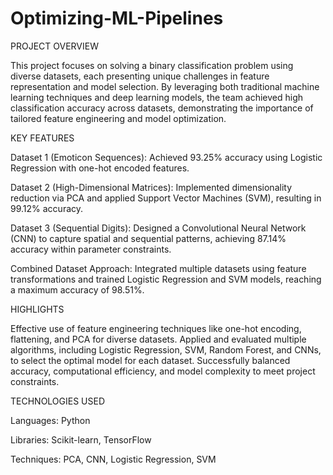 # Optimizing-ML-Pipelines
PROJECT OVERVIEW

This project focuses on solving a binary classification problem using diverse datasets, each presenting unique challenges in feature representation and model selection. By leveraging both traditional machine learning techniques and deep learning models, the team achieved high classification accuracy across datasets, demonstrating the importance of tailored feature engineering and model optimization.

KEY FEATURES

Dataset 1 (Emoticon Sequences): Achieved 93.25% accuracy using Logistic Regression with one-hot encoded features.

Dataset 2 (High-Dimensional Matrices): Implemented dimensionality reduction via PCA and applied Support Vector Machines (SVM), resulting in 99.12% accuracy.

Dataset 3 (Sequential Digits): Designed a Convolutional Neural Network (CNN) to capture spatial and sequential patterns, achieving 87.14% accuracy within parameter constraints.

Combined Dataset Approach: Integrated multiple datasets using feature transformations and trained Logistic Regression and SVM models, reaching a maximum accuracy of 98.51%.

HIGHLIGHTS

Effective use of feature engineering techniques like one-hot encoding, flattening, and PCA for diverse datasets.
Applied and evaluated multiple algorithms, including Logistic Regression, SVM, Random Forest, and CNNs, to select the optimal model for each dataset.
Successfully balanced accuracy, computational efficiency, and model complexity to meet project constraints.

TECHNOLOGIES USED

Languages: Python

Libraries: Scikit-learn, TensorFlow

Techniques: PCA, CNN, Logistic Regression, SVM
